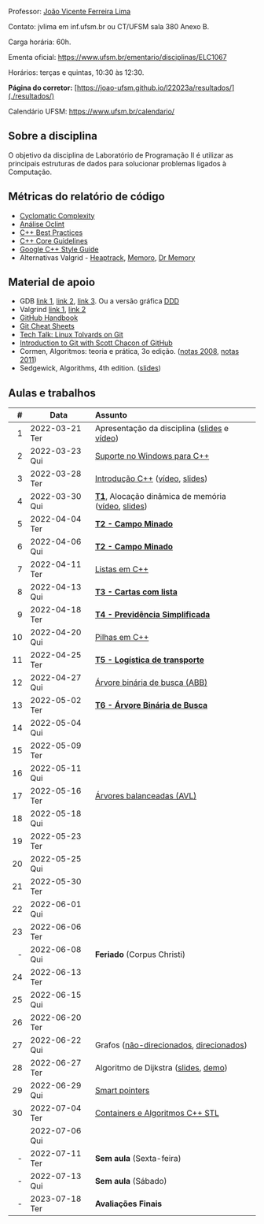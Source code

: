 Professor: [João Vicente Ferreira Lima](http://www.inf.ufsm.br/~jvlima)

Contato: jvlima em inf.ufsm.br ou CT/UFSM sala 380 Anexo B.

Carga horária: 60h.

Ementa oficial: https://www.ufsm.br/ementario/disciplinas/ELC1067

Horários: terças e quintas, 10:30 às 12:30.

**Página do corretor:** [https://joao-ufsm.github.io/l22023a/resultados/](./resultados/)

Calendário UFSM: https://www.ufsm.br/calendario/

## Sobre a disciplina

O objetivo da disciplina de Laboratório de Programação II é utilizar as principais estruturas de dados para solucionar problemas ligados à Computação.

## Métricas do relatório de código

- [Cyclomatic Complexity](https://docs.oclint.org/en/stable/rules/size.html#highcyclomaticcomplexity)
- [Análise Oclint](https://docs.oclint.org/en/stable/rules/index.html)
- [C++ Best Practices](https://github.com/cpp-best-practices/cppbestpractices/blob/master/00-Table_of_Contents.md)
- [C++ Core Guidelines](https://isocpp.github.io/CppCoreGuidelines/CppCoreGuidelines)
- [Google C++ Style Guide](https://google.github.io/styleguide/cppguide.html)
- Alternativas Valgrid - [Heaptrack](https://github.com/KDE/heaptrack), [Memoro](https://epfl-vlsc.github.io/memoro/), [Dr Memory](https://drmemory.org/)

## Material de apoio

- GDB [link 1](http://www.cs.umd.edu/~srhuang/teaching/cmsc212/gdb-tutorial-handout.pdf), [link 2](https://www.cs.cmu.edu/~gilpin/tutorial/), [link 3](http://www.lrc.ic.unicamp.br/~luciano/courses/mc202-2s2009/tutorial_gdb.txt). Ou a versão gráfica [DDD](https://www.gnu.org/software/ddd/)
- Valgrind [link 1](http://valgrind.org/docs/manual/quick-start.html), [link 2](https://web.stanford.edu/class/cs107/guide_valgrind.html)
- [GitHub Handbook](https://guides.github.com/introduction/git-handbook/)
- [Git Cheat Sheets](https://github.github.com/training-kit/)
- [Tech Talk: Linux Tolvards on Git](http://youtu.be/4XpnKHJAok8)
- [Introduction to Git with Scott Chacon of GitHub](https://youtu.be/ZDR433b0HJY)
- Cormen, Algoritmos: teoria e prática, 3o edição. ([notas 2008](https://ocw.mit.edu/courses/electrical-engineering-and-computer-science/6-006-introduction-to-algorithms-spring-2008/lecture-notes/), [notas 2011](https://ocw.mit.edu/courses/electrical-engineering-and-computer-science/6-006-introduction-to-algorithms-fall-2011/lecture-videos/))
- Sedgewick, Algorithms, 4th edition. ([slides](http://algs4.cs.princeton.edu/lectures/))


## Aulas e trabalhos

|  # | Data             | Assunto          |
|---:|------------------|:-----------------|
|  1 | 2022-03-21 Ter | Apresentação da disciplina ([slides](https://docs.google.com/presentation/d/1TRYCyxJVxvltjvEDIneNl-2YCT2Ys2RNN4BRObkhfVE/edit?usp=sharing) e [vídeo](https://youtu.be/cUiFPopsXR4))   |
|  2 | 2022-03-23 Qui   | [Suporte no Windows para C++](./aulas/08_windows) |
|  3 | 2022-03-28 Ter   | [Introdução C++](./aulas/introducao_cxx) ([vídeo](https://youtu.be/pB-MdBKNpNo), [slides](./aulas/02_intro_cxx/02_intro_cxx.pdf)) |
|  4 | 2022-03-30 Qui   | **[T1](./trabalhos/T1)**, Alocação dinâmica de memória ([vídeo](https://youtu.be/KxvOkY4ipII), [slides](./aulas/03_memoria/03_memoria.pdf))  |
|  5 | 2022-04-04 Ter   | **[T2 - Campo Minado](./trabalhos/T2)** |
|  6 | 2022-04-06 Qui   | **[T2 - Campo Minado](./trabalhos/T2)** |
|  7 | 2022-04-11 Ter   | [Listas em C++](./aulas/09_listas) |
|  8 | 2022-04-13 Qui   | **[T3 - Cartas com lista](./trabalhos/T3)** |
|  9 | 2022-04-18 Ter   | **[T4 - Previdência Simplificada](./trabalhos/T4)** |
| 10 | 2022-04-20 Qui   | [Pilhas em C++](./aulas/13_pilhas) |
| 11 | 2022-04-25 Ter   | **[T5 - Logística de transporte](./trabalhos/T5)** |
| 12 | 2022-04-27 Qui   |  [Árvore binária de busca (ABB)](./aulas/16_abb/) |
| 13 | 2022-05-02 Ter   | **[T6 - Árvore Binária de Busca](./trabalhos/T6)** |
| 14 | 2022-05-04 Qui   |  |
| 15 | 2022-05-09 Ter   |  |
| 16 | 2022-05-11 Qui   |  |
| 17 | 2022-05-16 Ter   |  [Árvores balanceadas (AVL)](./aulas/19_avl/) |
| 18 | 2022-05-18 Qui   |  |
| 19 | 2022-05-23 Ter   |  |
| 20 | 2022-05-25 Qui   |  |
| 21 | 2022-05-30 Ter   |  |
| 22 | 2022-06-01 Qui   |  | 
| 23 | 2022-06-06 Ter   |  | 
| - | 2022-06-08 Qui   | **Feriado** (Corpus Christi)  |
| 24 | 2022-06-13 Ter   | 
| 25 | 2022-06-15 Qui   | 
| 26 | 2022-06-20 Ter   | 
| 27 | 2022-06-22 Qui   | Grafos ([não-direcionados](./aulas/23_grafos/41UndirectedGraphs.pdf), [direcionados](./aulas/23_grafos/42DirectedGraphs.pdf))  |
| 28 | 2022-06-27 Ter   | Algoritmo de Dijkstra ([slides](aulas/23_grafos/44ShortestPaths.pdf), [demo](./aulas/23_grafos/44DemoDijkstra.pdf)) |
| 29 | 2022-06-29 Qui   | [Smart pointers](./aulas/11_pointers/) |
| 30 | 2022-07-04 Ter   | [Containers e Algoritmos C++ STL](./aulas/20_algorithms) |
|  | 2022-07-06 Qui   |
| - | 2022-07-11 Ter   | **Sem aula** (Sexta-feira)  |
| - | 2022-07-13 Qui   | **Sem aula** (Sábado)  |
| - | 2023-07-18 Ter | **Avaliações Finais** |


